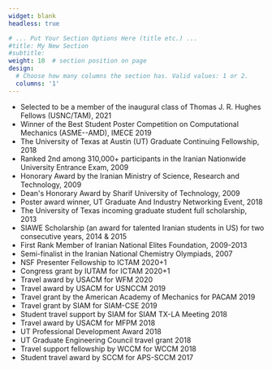 ```yaml
---
widget: blank
headless: true

# ... Put Your Section Options Here (title etc.) ...
#title: My New Section
#subtitle:
weight: 10  # section position on page
design:
  # Choose how many columns the section has. Valid values: 1 or 2.
  columns: '1'
---
```


- Selected to be a member of the inaugural class of Thomas J. R. Hughes Fellows (USNC/TAM), 2021
- Winner of the Best Student Poster Competition on Computational Mechanics (ASME--AMD), IMECE 2019
- The University of Texas at Austin (UT) Graduate Continuing Fellowship, 2018
- Ranked 2nd among 310,000+ participants in the Iranian Nationwide University Entrance Exam, 2009
- Honorary Award by the Iranian Ministry of Science, Research and Technology, 2009
- Dean's Honorary Award by Sharif University of Technology, 2009
- Poster award winner, UT Graduate And Industry Networking Event, 2018
- The University of Texas incoming graduate student full scholarship, 2013
- SIAWE Scholarship (an award for talented Iranian students in US) for two consecutive years, 2014 & 2015
- First Rank Member of Iranian National Elites Foundation, 2009-2013
- Semi-finalist in the Iranian National Chemistry Olympiads, 2007
- NSF Presenter Fellowship to ICTAM 2020+1
- Congress grant by IUTAM for ICTAM 2020+1
- Travel award by USACM for WFM 2020
- Travel award by USACM for USNCCM 2019
- Travel grant by the American Academy of Mechanics for PACAM 2019
- Travel grant by SIAM for SIAM-CSE 2019
- Student travel support by SIAM for SIAM TX-LA Meeting 2018
- Travel award by USACM for MFPM 2018
- UT Professional Development Award 2018
- UT Graduate Engineering Council travel grant 2018
- Travel support fellowship by WCCM for WCCM 2018
- Student travel award by SCCM for APS-SCCM 2017
